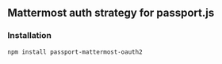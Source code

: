 ## Mattermost auth strategy for passport.js

### Installation
```bash
npm install passport-mattermost-oauth2
```